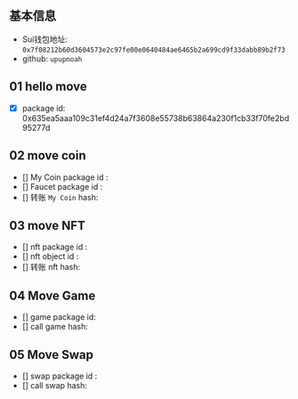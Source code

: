 ## 基本信息
- Sui钱包地址: `0x7f08212b60d3604573e2c97fe00e0640484ae6465b2a699cd9f33dabb89b2f73`
- github: `upupnoah`

##   01 hello move  
- [x] package id: 0x635ea5aaa109c31ef4d24a7f3608e55738b63864a230f1cb33f70fe2bd95277d
  
##   02 move coin
- [] My Coin package id : 
- [] Faucet package id : 
- [] 转账 `My Coin` hash: 

##   03 move NFT
- [] nft package id : 
- [] nft object id : 
- [] 转账 nft hash: 

##   04 Move Game
- [] game package id: 
- [] call game hash: 

##   05 Move Swap
- [] swap package id :
- [] call swap hash:
